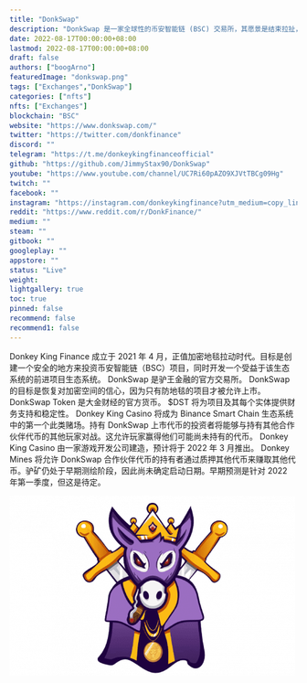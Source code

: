 ```yaml
---
title: "DonkSwap"
description: "DonkSwap 是一家全球性的币安智能链 (BSC) 交易所，其愿景是结束拉扯，并为投资 BSC 项目创造一个安全的空间。"
date: 2022-08-17T00:00:00+08:00
lastmod: 2022-08-17T00:00:00+08:00
draft: false
authors: ["boogArno"]
featuredImage: "donkswap.png"
tags: ["Exchanges","DonkSwap"]
categories: ["nfts"]
nfts: ["Exchanges"]
blockchain: "BSC"
website: "https://www.donkswap.com/"
twitter: "https://twitter.com/donkfinance"
discord: ""
telegram: "https://t.me/donkeykingfinanceofficial"
github: "https://github.com/JimmyStax90/DonkSwap"
youtube: "https://www.youtube.com/channel/UC7Ri60pAZO9XJVtTBCg09Hg"
twitch: ""
facebook: ""
instagram: "https://instagram.com/donkeykingfinance?utm_medium=copy_link"
reddit: "https://www.reddit.com/r/DonkFinance/"
medium: ""
steam: ""
gitbook: ""
googleplay: ""
appstore: ""
status: "Live"
weight: 
lightgallery: true
toc: true
pinned: false
recommend: false
recommend1: false
---
```

Donkey King Finance 成立于 2021 年 4 月，正值加密地毯拉动时代。目标是创建一个安全的地方来投资币安智能链（BSC）项目，同时开发一个受益于该生态系统的前进项目生态系统。
DonkSwap 是驴王金融的官方交易所。 DonkSwap 的目标是恢复对加密空间的信心，因为只有防地毯的项目才被允许上市。
DonkSwap Token 是大金财经的官方货币。 $DST 将为项目及其每个实体提供财务支持和稳定性。
Donkey King Casino 将成为 Binance Smart Chain 生态系统中的第一个此类赌场。持有 DonkSwap 上市代币的投资者将能够与持有其他合作伙伴代币的其他玩家对战。这允许玩家赢得他们可能尚未持有的代币。 Donkey King Casino 由一家游戏开发公司建造，预计将于 2022 年 3 月推出。
Donkey Mines 将允许 DonkSwap 合作伙伴代币的持有者通过质押其他代币来赚取其他代币。驴矿仍处于早期测绘阶段，因此尚未确定启动日期。早期预测是针对 2022 年第一季度，但这是待定。

![donkswap-dapp-exchanges-bsc-image1-500x315_f4eff5990d8c49d869f5175266217af8](donkswap-dapp-exchanges-bsc-image1-500x315_f4eff5990d8c49d869f5175266217af8.png)